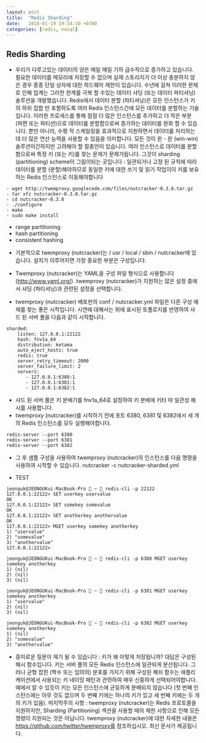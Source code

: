 ```yaml
---
layout: post
title:  "Redis Sharding"
date:   2018-01-19 19:34:10 +0700
categories: [redis, nosql]
---
```


## Redis Sharding

* 우리가 다루고있는 데이터의 양은 매일 매일 기하 급수적으로 증가하고 있습니다. 
필요한 데이터를 메모리에 저장할 수 없으며 실제 스토리지가 더 이상 충분하지 않은 경우 종종 단일 상자에 대한 하드웨어 제한이 있습니다. 
수년에 걸쳐 이러한 문제로 인해 업계는 그러한 한계를 극복 할 수있는 데이터 샤딩 (또는 데이터 파티셔닝) 솔루션을 개발했습니다.
Redis에서 데이터 분할 (파티셔닝)은 모든 인스턴스가 키의 하위 집합 만 포함하도록 여러 Redis 인스턴스간에 모든 데이터를 분할하는 기술입니다. 
이러한 프로세스를 통해 점점 더 많은 인스턴스를 추가하고 더 작은 부분 (파편 또는 파티션)으로 데이터를 분할함으로써 증가하는 데이터를 완화 할 수 있습니다. 
뿐만 아니라, 수평 적 스케일링을 효과적으로 지원하면서 데이터를 처리하는 데 더 많은 연산 능력을 사용할 수 있음을 의미합니다.
모든 것이 윈 - 윈 (win-win) 솔루션이긴하지만 고려해야 할 절충안이 있습니다. 
여러 인스턴스로 데이터를 분할함으로써 특정 키 (또는 키)를 찾는 문제가 문제가됩니다. 
그것이 sharding (partitioning) scheme이 그림이되는 곳입니다 : 
일관되거나 고정 된 규칙에 따라 데이터를 분할 (분할)해야하므로 동일한 키에 대한 쓰기 및 읽기 작업이이 키를 보유하는 Redis 인스턴스로 이동해야합니다

```
- wget http://twemproxy.googlecode.com/files/nutcracker-0.3.0.tar.gz
- tar xfz nutcracker-0.3.0.tar.gz
- cd nutcracker-0.3.0
- ./configure
- make
- sudo make install
```

- range partitioning
- hash partitioning
- consistent hashing


* 기본적으로 twemproxy (nutcracker)는 / usr / local / sbin / nutcracker에 있습니다. 설치가 이루어지면 가장 중요한 부분은 구성입니다.
* Twemproxy (nutcracker)는 YAML을 구성 파일 형식으로 사용합니다 
(http://www.yaml.org/). twemproxy (nutcracker)가 지원하는 많은 설정 중에서 샤딩 (파티셔닝)과 관련된 설정을 선택합니다.

* twemproxy (nutcracker) 배포판의 conf / nutcracker.yml 파일은 다른 구성 예제를 찾는 좋은 시작입니다. 
시연에 대해서는 위에 표시된 토폴로지를 반영하여 샤드 된 서버 풀을 다음과 같이 시작합니다.

```
sharded:
    listen: 127.0.0.1:22122
    hash: fnv1a_64
    distribution: ketama
    auto_eject_hosts: true
    redis: true
    server_retry_timeout: 2000
    server_failure_limit: 2
    servers:
       - 127.0.0.1:6380:1
       - 127.0.0.1:6381:1
       - 127.0.0.1:6382:1
```

* 샤드 된 서버 풀은 키 분배기를 fnv1a_64로 설정하여 키 분배에 키타 마 일관성 해시를 사용합니다.
* twemproxy (nutcracker)를 시작하기 전에 포트 6380, 6381 및 6382에서 세 개의 Redis 인스턴스를 모두 실행해야합니다.
```
redis-server --port 6380
redis-server --port 6381
redis-server --port 6382
```

* 그 후 샘플 구성을 사용하여 twemproxy (nutcracker)의 인스턴스를 다음 명령을 사용하여 시작할 수 있습니다.
nutcracker -c nutcracker-sharded.yml

- TEST
```
jeonguk@JEONGUKui-MacBook-Pro  ~  redis-cli -p 22122
127.0.0.1:22122> SET userkey uservalue
OK
127.0.0.1:22122> SET somekey somevalue
OK
127.0.0.1:22122> SET anotherkey anothervalue
OK
127.0.0.1:22122> MGET userkey somekey anotherkey
1) "uservalue"
2) "somevalue"
3) "anothervalue"
127.0.0.1:22122>
```
```
jeonguk@JEONGUKui-MacBook-Pro  ~  redis-cli -p 6380 MGET userkey somekey anotherkey
1) (nil)
2) (nil)
3) (nil)
```
```
jeonguk@JEONGUKui-MacBook-Pro  ~  redis-cli -p 6381 MGET userkey somekey anotherkey
1) "uservalue"
2) (nil)
3) (nil)
```
```
jeonguk@JEONGUKui-MacBook-Pro  ~  redis-cli -p 6382 MGET userkey somekey anotherkey
1) (nil)
2) "somevalue"
3) "anothervalue"
```

* 흥미로운 질문이 제기 될 수 있습니다 : 키가 왜 이렇게 저장됩니까? 대답은 구성된 해시 함수입니다. 
키는 서버 풀의 모든 Redis 인스턴스에 일관되게 분산됩니다. 
그러나 균형 잡힌 (짝수 또는 임의의) 분포를 가지기 위해 구성된 해쉬 함수는 애플리케이션에서 사용되는 키 네이밍 패턴과 관련하여 매우 신중하게 선택되어야합니다. 
예에서 알 수 있듯이 키는 모든 인스턴스에 균등하게 분배되지 않습니다 
(첫 번째 인스턴스에는 아무 것도 없으며 두 번째 키에는 하나의 키가 있고 세 번째 키에는 두 개의 키가 있음).
마지막주의 사항 : twemproxy (nutcracker)는 Redis 프로토콜을 지원하지만, 
Sharding (Partitioning) 섹션을 사용할 때의 제한 사항으로 인해 모든 명령이 지원되는 것은 아닙니다.
twemproxy (nutcracker)에 대한 자세한 내용은 https://github.com/twitter/twemproxy를 참조하십시오. 최신 문서가 제공됩니다.
